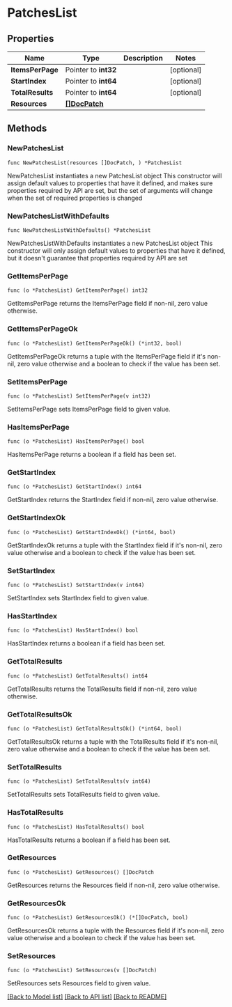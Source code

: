 # PatchesList

## Properties

Name | Type | Description | Notes
------------ | ------------- | ------------- | -------------
**ItemsPerPage** | Pointer to **int32** |  | [optional] 
**StartIndex** | Pointer to **int64** |  | [optional] 
**TotalResults** | Pointer to **int64** |  | [optional] 
**Resources** | [**[]DocPatch**](DocPatch.md) |  | 

## Methods

### NewPatchesList

`func NewPatchesList(resources []DocPatch, ) *PatchesList`

NewPatchesList instantiates a new PatchesList object
This constructor will assign default values to properties that have it defined,
and makes sure properties required by API are set, but the set of arguments
will change when the set of required properties is changed

### NewPatchesListWithDefaults

`func NewPatchesListWithDefaults() *PatchesList`

NewPatchesListWithDefaults instantiates a new PatchesList object
This constructor will only assign default values to properties that have it defined,
but it doesn't guarantee that properties required by API are set

### GetItemsPerPage

`func (o *PatchesList) GetItemsPerPage() int32`

GetItemsPerPage returns the ItemsPerPage field if non-nil, zero value otherwise.

### GetItemsPerPageOk

`func (o *PatchesList) GetItemsPerPageOk() (*int32, bool)`

GetItemsPerPageOk returns a tuple with the ItemsPerPage field if it's non-nil, zero value otherwise
and a boolean to check if the value has been set.

### SetItemsPerPage

`func (o *PatchesList) SetItemsPerPage(v int32)`

SetItemsPerPage sets ItemsPerPage field to given value.

### HasItemsPerPage

`func (o *PatchesList) HasItemsPerPage() bool`

HasItemsPerPage returns a boolean if a field has been set.

### GetStartIndex

`func (o *PatchesList) GetStartIndex() int64`

GetStartIndex returns the StartIndex field if non-nil, zero value otherwise.

### GetStartIndexOk

`func (o *PatchesList) GetStartIndexOk() (*int64, bool)`

GetStartIndexOk returns a tuple with the StartIndex field if it's non-nil, zero value otherwise
and a boolean to check if the value has been set.

### SetStartIndex

`func (o *PatchesList) SetStartIndex(v int64)`

SetStartIndex sets StartIndex field to given value.

### HasStartIndex

`func (o *PatchesList) HasStartIndex() bool`

HasStartIndex returns a boolean if a field has been set.

### GetTotalResults

`func (o *PatchesList) GetTotalResults() int64`

GetTotalResults returns the TotalResults field if non-nil, zero value otherwise.

### GetTotalResultsOk

`func (o *PatchesList) GetTotalResultsOk() (*int64, bool)`

GetTotalResultsOk returns a tuple with the TotalResults field if it's non-nil, zero value otherwise
and a boolean to check if the value has been set.

### SetTotalResults

`func (o *PatchesList) SetTotalResults(v int64)`

SetTotalResults sets TotalResults field to given value.

### HasTotalResults

`func (o *PatchesList) HasTotalResults() bool`

HasTotalResults returns a boolean if a field has been set.

### GetResources

`func (o *PatchesList) GetResources() []DocPatch`

GetResources returns the Resources field if non-nil, zero value otherwise.

### GetResourcesOk

`func (o *PatchesList) GetResourcesOk() (*[]DocPatch, bool)`

GetResourcesOk returns a tuple with the Resources field if it's non-nil, zero value otherwise
and a boolean to check if the value has been set.

### SetResources

`func (o *PatchesList) SetResources(v []DocPatch)`

SetResources sets Resources field to given value.



[[Back to Model list]](../README.md#documentation-for-models) [[Back to API list]](../README.md#documentation-for-api-endpoints) [[Back to README]](../README.md)


